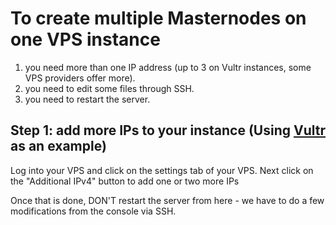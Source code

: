 # To create multiple Masternodes on one VPS instance
1. you need more than one IP address (up to 3 on Vultr instances, some VPS providers offer more).
2. you need to edit some files through SSH.
3. you need to restart the server.


## Step 1: add more IPs to your instance (Using [Vultr](https://www.vultr.com/?ref=7396893) as an example)
Log into your VPS and click on the settings tab of your VPS. Next click on the "Additional IPv4" button to add one or two more IPs

Once that is done, DON'T restart the server from here - we have to do a few modifications from the console via SSH.
